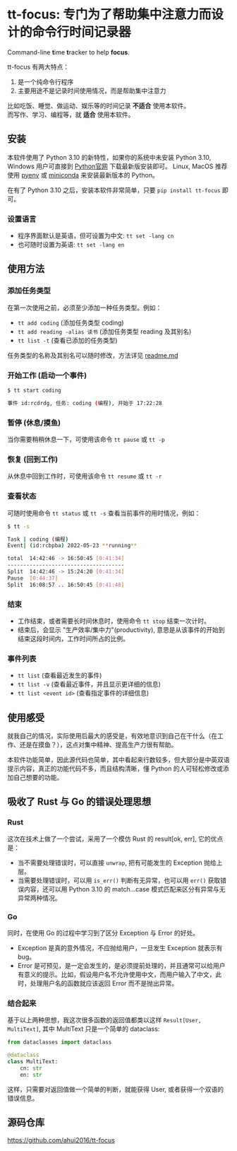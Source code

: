 # tt-focus: 专门为了帮助集中注意力而设计的命令行时间记录器

Command-line **t**ime **t**racker to help **focus**.

tt-focus 有两大特点：

1. 是一个纯命令行程序
2. 主要用途不是记录时间使用情况，而是帮助集中注意力

比如吃饭、睡觉、做运动、娱乐等的时间记录 **不适合** 使用本软件。  
而写作、学习、编程等，就 **适合** 使用本软件。

## 安装

本软件使用了 Python 3.10 的新特性，如果你的系统中未安装 Python 3.10, Windows 用户可直接到 [Python官网](https://www.python.org/downloads/) 下载最新版安装即可。 Linux, MacOS 推荐使用 [pyenv](https://github.com/pyenv/pyenv) 或 [miniconda](https://docs.conda.io/en/latest/miniconda.html) 来安装最新版本的 Python。

在有了 Python 3.10 之后，安装本软件非常简单，只要 `pip install tt-focus` 即可。

### 设置语言

- 程序界面默认是英语，但可设置为中文: `tt set -lang cn`
- 也可随时设置为英语: `tt set -lang en`

## 使用方法

### 添加任务类型

在第一次使用之前，必须至少添加一种任务类型。例如：

- `tt add coding`  (添加任务类型 coding)
- `tt add reading -alias 读书`  (添加任务类型 reading 及其别名)
- `tt list -t`  (查看已添加的任务类型)

任务类型的名称及其别名可以随时修改，方法详见 [readme.md](https://github.com/ahui2016/tt-focus)

### 开始工作 (启动一个事件)

```sh
$ tt start coding

事件 id:rcdrdg, 任务: coding (编程), 开始于 17:22:28
```

### 暂停 (休息/摸鱼)

当你需要稍稍休息一下，可使用该命令 `tt pause` 或 `tt -p`

### 恢复 (回到工作)

从休息中回到工作时，可使用该命令 `tt resume` 或 `tt -r`

### 查看状态

可随时使用命令 `tt status` 或 `tt -s` 查看当前事件的用时情况，例如：

```sh
$ tt -s

Task | coding (编程)
Event| (id:rcbpba) 2022-05-23 **running**

total  14:42:46 -> 16:50:45 [0:41:34]
-------------------------------------
Split  14:42:46 -> 15:24:20 [0:41:34]
Pause  [0:44:37]
Split  16:08:57 .. 16:50:45 [0:41:48]
```

### 结束

- 工作结束，或者需要长时间休息时，使用命令 `tt stop` 结束一次计时。
- 结束后，会显示 "生产效率/集中力"(productivity), 意思是从该事件的开始到结束这段时间内，工作时间所占的比例。

### 事件列表

- `tt list`  (查看最近发生的事件)
- `tt list -v`  (查看最近事件，并且显示更详细的信息)
- `tt list <event id>`  (查看指定事件的详细信息)

## 使用感受

就我自己的情况，实际使用后最大的感受是，有效地意识到自己在干什么（在工作、还是在摸鱼？），这点对集中精神、提高生产力很有帮助。

本软件功能简单，因此源代码也简单，其中看起来行数较多，但大部分是中英双语提示内容，真正的功能代码不多，而且结构清晰，懂 Python 的人可轻松修改或添加自己想要的功能。

## 吸收了 Rust 与 Go 的错误处理思想

### Rust

这次在技术上做了一个尝试，采用了一个模仿 Rust 的 result[ok, err], 它的优点是：

- 当不需要处理错误时，可以直接 `unwrap`, 把有可能发生的 Exception 抛给上层。
- 当需要处理错误时，可以用 `is_err()` 判断有无异常，也可以用 `err()` 获取错误内容，还可以用 Python 3.10 的 match...case 模式匹配来区分有异常与无异常两种情况。

### Go

同时，在使用 Go 的过程中学习到了区分 Exception 与 Error 的好处。 

- Exception 是真的意外情况，不应抛给用户，一旦发生 Exception 就表示有 bug。
- Error 是可预见，是一定会发生的，是必须提前处理的，并且通常可以给用户有意义的提示。比如，假设用户名不允许使用中文，而用户输入了中文，此时，处理用户名的函数就应该返回 Error 而不是抛出异常。

### 结合起来

基于以上两种思想，我这次很多函数的返回值都类以这样 `Result[User, MultiText]`, 其中 MultiText 只是一个简单的 dataclass:

```py
from dataclasses import dataclass

@dataclass
class MultiText:
    cn: str
    en: str
```

这样，只需要对返回值做一个简单的判断，就能获得 User, 或者获得一个双语的错误信息。

## 源码仓库

<https://github.com/ahui2016/tt-focus>
